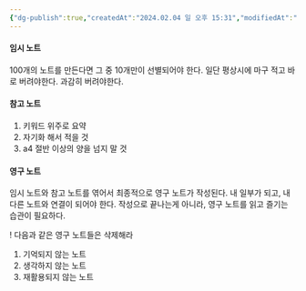 ```yaml
---
{"dg-publish":true,"createdAt":"2024.02.04 일 오후 15:31","modifiedAt":"2024.04.03 수 오후 18:22","permalink":"/Study_etc/Zettelkasten/","dgPassFrontmatter":true}
---
```


#### 임시 노트

100개의 노트를 만든다면 그 중 10개만이 선별되어야 한다.
일단 평상시에 마구 적고 바로 버려야한다. 
과감히 버려야한다.

#### 참고 노트

1. 키워드 위주로 요약
2. 자기화 해서 적을 것
3. a4 절반 이상의 양을 넘지 말 것

#### 영구 노트

임시 노트와 참고 노트를 엮어서 최종적으로 영구 노트가 작성된다.
내 일부가 되고, 내 다른 노트와 연결이 되어야 한다.
작성으로 끝나는게 아니라, 영구 노트를 읽고 즐기는 습관이 필요하다.

! 다음과 같은 영구 노트들은 삭제해라
1. 기억되지 않는 노트
2. 생각하지 않는 노트
3. 재활용되지 않는 노트


